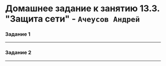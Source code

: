 # Домашнее задание к занятию  13.3. "Защита сети" - `Ачеусов Андрей`

### Задание 1



---



### Задание 2



---

